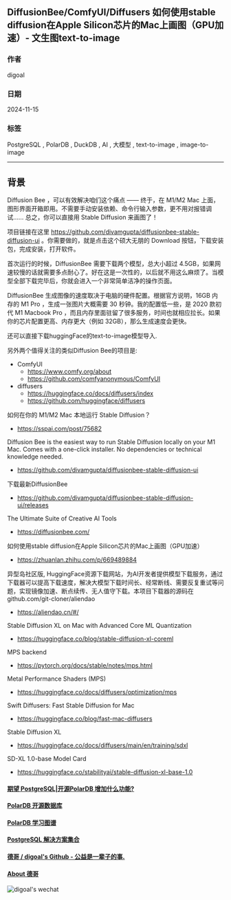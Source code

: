 ## DiffusionBee/ComfyUI/Diffusers 如何使用stable diffusion在Apple Silicon芯片的Mac上画图（GPU加速）- 文生图text-to-image     
                                                                        
### 作者                                                             
digoal                                                               
                                                                               
### 日期                                                                             
2024-11-15                                            
                                      
### 标签                                                           
PostgreSQL , PolarDB , DuckDB , AI , 大模型 , text-to-image , image-to-image          
                                                                                                   
----                                                                            
                                                                                          
## 背景     
Diffusion Bee ，可以有效解决咱们这个痛点 —— 终于，在 M1/M2 Mac 上面，图形界面开箱即用。不需要手动安装依赖、命令行输入参数，更不用对报错调试…… 总之，你可以直接用 Stable Diffusion 来画图了！  
  
项目链接在这里 https://github.com/divamgupta/diffusionbee-stable-diffusion-ui 。你需要做的，就是点击这个硕大无朋的 Download 按钮，下载安装包，完成安装，打开软件。  
  
首次运行的时候，DiffusionBee 需要下载两个模型，总大小超过 4.5GB，如果网速较慢的话就需要多点耐心了。好在这是一次性的，以后就不用这么麻烦了。当模型全部下载完毕后，你就会进入一个非常简单洁净的操作页面。  
  
DiffusionBee 生成图像的速度取决于电脑的硬件配置。根据官方说明，16GB 内存的 M1 Pro ，生成一张图片大概需要 30 秒钟。我的配置低一些，是 2020 款初代 M1 Macbook Pro ，而且内存里面驻留了很多服务，时间也就相应拉长。如果你的芯片配置更高、内存更大（例如 32GB），那么生成速度会更快。  
   
还可以直接下载huggingFace的text-to-image模型导入.   
  
另外两个值得关注的类似Diffusion Bee的项目是:   
- ComfyUI
    - https://www.comfy.org/about  
    - https://github.com/comfyanonymous/ComfyUI
- diffusers  
    - https://huggingface.co/docs/diffusers/index
    - https://github.com/huggingface/diffusers
  
如何在你的 M1/M2 Mac 本地运行 Stable Diffusion？  
- https://sspai.com/post/75682  
  
Diffusion Bee is the easiest way to run Stable Diffusion locally on your M1 Mac. Comes with a one-click installer. No dependencies or technical knowledge needed.  
- https://github.com/divamgupta/diffusionbee-stable-diffusion-ui  
  
下载最新DiffusionBee
- https://github.com/divamgupta/diffusionbee-stable-diffusion-ui/releases
  
The Ultimate Suite of Creative AI Tools  
- https://diffusionbee.com/  
  
如何使用stable diffusion在Apple Silicon芯片的Mac上画图（GPU加速）  
- https://zhuanlan.zhihu.com/p/669489884  
  
异型岛社区版, HuggingFace资源下载网站，为AI开发者提供模型下载服务，通过下载器可以提高下载速度，解决大模型下载时间长、经常断线、需要反复重试等问题，实现镜像加速、断点续传、无人值守下载。本项目下载器的源码在 github.com/git-cloner/aliendao      
- https://aliendao.cn/#/  
  
Stable Diffusion XL on Mac with Advanced Core ML Quantization  
- https://huggingface.co/blog/stable-diffusion-xl-coreml  
  
MPS backend  
- https://pytorch.org/docs/stable/notes/mps.html  
  
Metal Performance Shaders (MPS)  
- https://huggingface.co/docs/diffusers/optimization/mps  
  
Swift Diffusers: Fast Stable Diffusion for Mac  
- https://huggingface.co/blog/fast-mac-diffusers  
  
Stable Diffusion XL  
- https://huggingface.co/docs/diffusers/main/en/training/sdxl  
  
SD-XL 1.0-base Model Card  
- https://huggingface.co/stabilityai/stable-diffusion-xl-base-1.0  
  
  
  
  
#### [期望 PostgreSQL|开源PolarDB 增加什么功能?](https://github.com/digoal/blog/issues/76 "269ac3d1c492e938c0191101c7238216")
  
  
#### [PolarDB 开源数据库](https://openpolardb.com/home "57258f76c37864c6e6d23383d05714ea")
  
  
#### [PolarDB 学习图谱](https://www.aliyun.com/database/openpolardb/activity "8642f60e04ed0c814bf9cb9677976bd4")
  
  
#### [PostgreSQL 解决方案集合](../201706/20170601_02.md "40cff096e9ed7122c512b35d8561d9c8")
  
  
#### [德哥 / digoal's Github - 公益是一辈子的事.](https://github.com/digoal/blog/blob/master/README.md "22709685feb7cab07d30f30387f0a9ae")
  
  
#### [About 德哥](https://github.com/digoal/blog/blob/master/me/readme.md "a37735981e7704886ffd590565582dd0")
  
  
![digoal's wechat](../pic/digoal_weixin.jpg "f7ad92eeba24523fd47a6e1a0e691b59")
  
